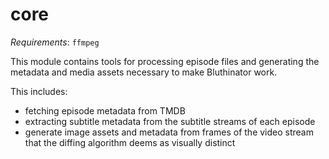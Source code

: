 # core
_Requirements_: `ffmpeg`

This module contains tools for processing episode files and generating the metadata and media assets necessary to make Bluthinator work. 

This includes:
- fetching episode metadata from TMDB
- extracting subtitle metadata from the subtitle streams of each episode
- generate image assets and metadata from frames of the video stream that the diffing algorithm deems as visually distinct

